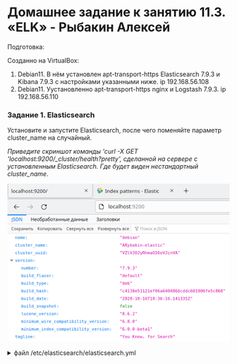 # Домашнее задание к занятию 11.3. «ELK» - Рыбакин Алексей

Подготовка:

Созданно на VirtualBox:
1. Debian11. В нём установлен apt-transport-https Elasticsearch 7.9.3 и Kibana 7.9.3 с настройками указанными ниже. ip 192.168.56.108
2. Debian11. Уустановленно apt-transport-https nginx и Logstash 7.9.3. ip 192.168.56.110


### Задание 1. Elasticsearch 

Установите и запустите Elasticsearch, после чего поменяйте параметр cluster_name на случайный. 

*Приведите скриншот команды 'curl -X GET 'localhost:9200/_cluster/health?pretty', сделанной на сервере с установленным Elasticsearch. Где будет виден нестандартный cluster_name*.

![1](./img/11-3_1.png)

<details>
<summary>файл /etc/elasticsearch/elasticsearch.yml</summary>
```

cluster.name: ARybakin-elastic

path.data: /var/lib/elasticsearch

path.logs: /var/log/elasticsearch

```
</details>

При всех этих настройках elastik вроде нормально выводит информацию.  
---

### Задание 2. Kibana

Установите и запустите Kibana.

*Приведите скриншот интерфейса Kibana на странице http://<ip вашего сервера>:5601/app/dev_tools#/console, где будет выполнен запрос GET /_cluster/health?pretty*.

![2](./img/11-3_2.png)

<details>
<summary>файл /etc/kibana/kibana.yml </summary>
```

server.host: "0.0.0.0"

```
</details>

Так же и Kibana, при этих настройках выводит свою информацию.
И прокидывается на браузер Windows по адрессу 192.168.56.108:5601
---

### Задание 3. Logstash

Установите и запустите Logstash и Nginx. С помощью Logstash отправьте access-лог Nginx в Elasticsearch. 

*Приведите скриншот интерфейса Kibana, на котором видны логи Nginx.*

<details>
<summary>Файл /etc/logstash/conf.d/logstash.conf</summary>
```
input {
  file {
    path => "/var/log/nginx/access.log"
    start_position => "beginning"
  }
}

filter {
    grok {
        match => { "message" => "%{IPORHOST:remote_ip} - %{DATA:user_name} \[%{HTTPDATE:access_time}\] \"%{WORD:http_method} %{DATA:url} HTTP/%{NUMBER:http_version}\" %{NUMBER:response_code} %{NUMBER:body_sent_bytes}\"%{DATA:referrer>
    }
    mutate {
        remove_field => [ "host" ]
    }
}

output {
   elasticsearch {
     hosts => "192.168.56.108"
     data_stream => "true"
     index => "nginx-index"
   }
}
# блоки input и filter не правил. отсвил как есть.
```
</details>
![3](./img/11-3_3-1.png)

Вывод логов в kibanu так не получилось


---

### Задание 4. Filebeat. 

Пока не дошёл. Решу logstash значит и этот решу 

Установите и запустите Filebeat. Переключите поставку логов Nginx с Logstash на Filebeat. 

*Приведите скриншот интерфейса Kibana, на котором видны логи Nginx, которые были отправлены через Filebeat.*

<details>
<summary></summary>
```
```
</details>
